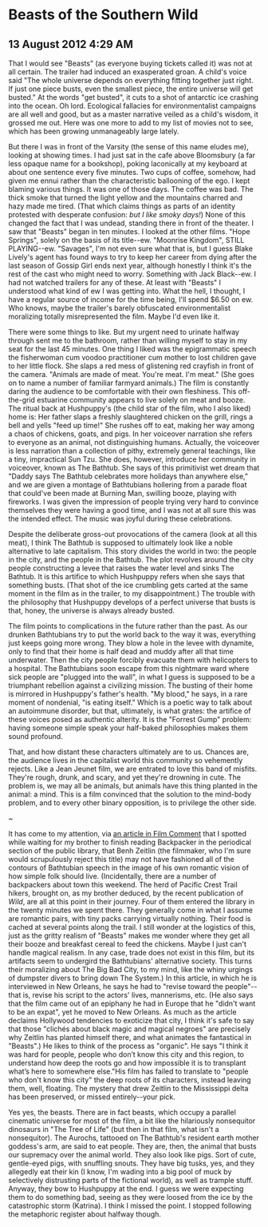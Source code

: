# Beasts of the Southern Wild
## 13 August 2012 4:29 AM

That I would see "Beasts" (as everyone buying tickets called it) was not at all certain. The trailer had induced an exasperated groan. A child's voice said "The whole universe depends on everything fitting together just right. If just one piece busts, even the smallest piece, the entire universe will get busted." At the words "get busted", it cuts to a shot of antarctic ice crashing into the ocean. Oh lord. Ecological fallacies for environmentalist campaigns are all well and good, but as a master narrative veiled as a child's wisdom, it grossed me out. Here was one more to add to my list of movies not to see, which has been growing unmanageably large lately.

But there I was in front of the Varsity (the sense of this name eludes me), looking at showing times. I had just sat in the cafe above Bloomsbury (a far less opaque name for a bookshop), poking laconically at my keyboard at about one sentence every five minutes. Two cups of coffee, somehow, had given me ennui rather than the characteristic ballooning of the ego. I kept blaming various things. It was one of those days. The coffee was bad. The thick smoke that turned the light yellow and the mountains charred and hazy made me tired. (That which claims things as parts of an identity protested with desperate confusion: _but I like smoky days!_) None of this changed the fact that I was undead, standing there in front of the theater. I saw that "Beasts" began in ten minutes. I looked at the other films. "Hope Springs", solely on the basis of its title--ew. "Moonrise Kingdom", STILL PLAYING--ew. "Savages", I'm not even sure what that is, but I guess Blake Lively's agent has found ways to try to keep her career from dying after the last season of Gossip Girl ends next year, although honestly I think it's the rest of the cast who might need to worry. Something with Jack Black--ew. I had not watched trailers for any of these. At least with "Beasts" I understood what kind of ew I was getting into. What the hell, I thought, I have a regular source of income for the time being, I'll spend $6.50 on ew. Who knows, maybe the trailer's barely obfuscated environmentalist moralizing totally misrepresented the film. Maybe I'd even like it.

There were some things to like. But my urgent need to urinate halfway through sent me to the bathroom, rather than willing myself to stay in my seat for the last 45 minutes. One thing I liked was the epigrammatic speech the fisherwoman cum voodoo practitioner cum mother to lost children gave to her little flock. She slaps a red mess of glistening red crayfish in front of the camera. "Animals are made of meat. You're meat. I'm meat." (She goes on to name a number of familiar farmyard animals.) The film is constantly daring the audience to be comfortable with their own fleshiness. This off-the-grid estuarine community appears to live solely on meat and booze. The ritual back at Hushpuppy's (the child star of the film, who I also liked) home is: Her father slaps a freshly slaughtered chicken on the grill, rings a bell and yells "feed up time!" She rushes off to eat, making her way among a chaos of chickens, goats, and pigs. In her voiceover narration she refers to everyone as an animal, not distinguishing humans. Actually, the voiceover is less narration than a collection of pithy, extremely general teachings, like a tiny, impractical Sun Tzu. She does, however, introduce her community in voiceover, known as The Bathtub. She says of this primitivist wet dream that "Daddy says The Bathtub celebrates more holidays than anywhere else," and we are given a montage of Bathtubians hollering from a parade float that could've been made at Burning Man, swilling booze, playing with fireworks. I was given the impression of people trying very hard to convince themselves they were having a good time, and I was not at all sure this was the intended effect. The music was joyful during these celebrations.

Despite the deliberate gross-out provocations of the camera (look at all this meat), I think The Bathtub is supposed to ultimately look like a noble alternative to late capitalism. This story divides the world in two: the people in the city, and the people in the Bathtub. The plot revolves around the city people constructing a levee that raises the water level and sinks The Bathtub. It is this artifice to which Hushpuppy refers when she says that something busts. (That shot of the ice crumbling gets carted at the same moment in the film as in the trailer, to my disappointment.) The trouble with the philosophy that Hushpuppy develops of a perfect universe that busts is that, honey, the universe is always already busted.

The film points to complications in the future rather than the past. As our drunken Bathtubians try to put the world back to the way it was, everything just keeps going more wrong. They blow a hole in the levee with dynamite, only to find that their home is half dead and muddy after all that time underwater. Then the city people forcibly evacuate them with helicopters to a hospital. The Bathtubians soon escape from this nightmare ward where sick people are "plugged into the wall", in what I guess is supposed to be a triumphant rebellion against a civilizing mission. The busting of their home is mirrored in Hushpuppy's father's health. "My blood," he says, in a rare moment of nondenial, "is eating itself." Which is a poetic way to talk about an autoimmune disorder, but that, ultimately, is what grates: the artifice of these voices posed as authentic alterity. It is the "Forrest Gump" problem: having someone simple speak your half-baked philosophies makes them sound profound.

That, and how distant these characters ultimately are to us. Chances are, the audience lives in the capitalist world this community so vehemently rejects. Like a Jean Jeunet film, we are entrated to love this band of misfits. They're rough, drunk, and scary, and yet they're drowning in cute. The problem is, we may all be animals, but animals have this thing planted in the animal: a mind. This is a film convinced that the solution to the mind-body problem, and to every other binary opposition, is to privilege the other side.



~


It has come to my attention, via [an article in Film Comment][1] that I spotted while waiting for my brother to finish reading Backpacker in the periodical section of the public library, that Benh Zeitlin (the filmmaker, who I'm sure would scrupulously reject this title) may not have fashioned all of the contours of Bathtubian speech in the image of his own romantic vision of how simple folk should live. (Incidentally, there are a number of backpackers about town this weekend. The herd of Pacific Crest Trail hikers, brought on, as my brother deduced, by the recent publication of _Wild_, are all at this point in their journey. Four of them entered the library in the twenty minutes we spent there. They generally come in what I assume are romantic pairs, with tiny packs carrying virtually nothing. Their food is cached at several points along the trail. I still wonder at the logistics of this, just as the gritty realism of "Beasts" makes me wonder where they get all their booze and breakfast cereal to feed the chickens. Maybe I just can't handle magical realism. In any case, trade does not exist in this film, but its artifacts seem to undergird the Bathtubians' alternative society. This turns their moralizing about The Big Bad City, to my mind, like the whiny urgings of dumpster divers to bring down The System.) In this article, in which he is interviewed in New Orleans, he says he had to "revise toward the people"--that is, revise his script to the actors' lives, mannerisms, etc. (He also says that the film came out of an epiphany he had in Europe that he "didn't want to be an expat", yet he moved to New Orleans. As much as the article declaims Hollywood tendencies to exoticize that city, I think it's safe to say that those "clichés about black magic and magical negroes" are precisely why Zeitlin has planted himself there, and what animates the fantastical in "Beasts".) He likes to think of the process as "organic". He says "I think it was hard for people, people who don’t know this city and this region, to understand how deep the roots go and how impossible it is to transplant what’s here to somewhere else."His film has failed to translate to "people who don't know this city" the deep roots of its characters, instead leaving them, well, floating. The mystery that drew Zeitlin to the Mississippi delta has been preserved, or missed entirely--your pick.

Yes yes, the beasts. There are in fact beasts, which occupy a parallel cinematic universe for most of the film, a bit like the hilariously nonsequitor dinosaurs in "The Tree of Life" (but then in that film, what isn't a nonsequitor). The Aurochs, tattooed on The Bathtub's resident earth mother goddess's arm, are said to eat people. They are, then, the animal that busts our supremacy over the animal world. They also look like pigs. Sort of cute, gentle-eyed pigs, with snuffling snouts. They have big tusks, yes, and they allegedly eat their kin (I know, I'm wading into a big pool of muck by selectively distrusting parts of the fictional world), as well as trample stuff. Anyway, they bow to Hushpuppy at the end. I guess we were expecting them to do something bad, seeing as they were loosed from the ice by the catastrophic storm (Katrina). I think I missed the point. I stopped following the metaphoric register about halfway though.

   [1]: http://www.filmcomment.com/article/beasts-of-the-southern-wild-behn-zeitlin
